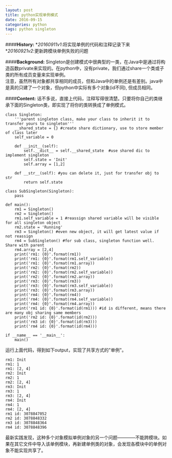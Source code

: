 ```yaml
---
layout: post
title: python实现单例模式
date: 2016-09-15
categories: python 
tags: python singleton 
---
```

####<strong>History:</strong>
*<em>20160911v1</em>:将实现单例的代码和注释记录下来</br>
*<em>20160921v2</em>:更新跨模块单例失败的问题</br>

####<strong>Background:</strong>
Singleton是创建模式中很典型的一类，在Java中是通过将构造函数private来实现的。在python中，没有private，我们通过share一个类或子类的所有成员变量来实现单例。</br>
注意，虽然所有对象都共享相同的成员，但和Java中的单例还是有差别。java中是真的只建了一个对象，但python中实际有多个对象(id不同), 但成员相同。

####<strong>Content:</strong>
话不多说，直接上代码，注释写得很清楚。只要将你自己的类继承下面的Singleton类，即实现了将你的类转换成了单例模式。

    class Singleton:
        '''parent singleton class, make your class to inherit it to transfer yours to singleton''' 
        __shared_state = {} #create share dictionary, use to store member of class later
        self_variable = 0

        def __init__(self):
            self.__dict__ = self.__shared_state  #use shared dic to implement singleton
            self.state = 'Init'
            self.array = [1,2]

        def __str__(self): #you can delete it, just for transfer obj to str 
            return self.state

    class SubSingleton(Singleton):
        pass

    def main():
        rm1 = Singleton()
        rm2 = Singleton()
        rm1.self_variable = 1 #reassign shared variable will be visible for all singleton object
        rm2.state = 'Running'
        rm3 = Singleton() #even new object, it will get latest value if not reassign
        rm4 = SubSingleton() #for sub class, singleton function well. Share with parent
        rm4.array = [2,4]
        print('rm1: {0}'.format(rm1))
        print('rm1: {0}'.format(rm1.self_variable))
        print('rm1: {0}'.format(rm1.array))
        print('rm2: {0}'.format(rm2))
        print('rm2: {0}'.format(rm2.self_variable))
        print('rm2: {0}'.format(rm2.array))
        print('rm3: {0}'.format(rm3))
        print('rm3: {0}'.format(rm3.self_variable))
        print('rm3: {0}'.format(rm3.array))
        print('rm4: {0}'.format(rm4))
        print('rm4: {0}'.format(rm4.self_variable))
        print('rm4: {0}'.format(rm4.array))
        print('rm1 id: {0}'.format(id(rm1))) #id is different, means there are many obj sharing same members
        print('rm2 id: {0}'.format(id(rm2)))
        print('rm3 id: {0}'.format(id(rm3)))
        print('rm4 id: {0}'.format(id(rm4)))

    if __name__ == '__main__':
        main()

运行上面代码，得到如下output，实现了共享方式的"单例"。

    rm1: Init
    rm1: 1
    rm1: [2, 4]
    rm2: Init
    rm2: 1
    rm2: [2, 4]
    rm3: Init
    rm3: 1
    rm3: [2, 4]
    rm4: Init
    rm4: 1
    rm4: [2, 4]
    rm1 id: 3078847052
    rm2 id: 3078848332
    rm3 id: 3078848364
    rm4 id: 3078848396

最新实践发现，这种多个对象模拟单例对象的另一个问题————不能跨模块。如果在其它文件中导入该单例模块，再新建单例类的对象，会发现各模块中的单例对象不能实现共享了。
